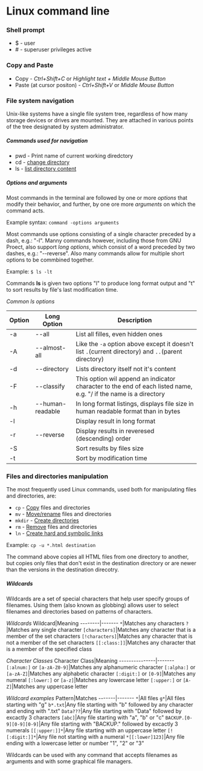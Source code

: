 # Linux command line

### Shell prompt

* \$ - user
* \# - superuser privileges active

### Copy and Paste

* Copy - *Ctrl+Shift+C* or *Highlight text + Middle Mouse Button*
* Paste (at cursor positon) - *Ctrl+Shift+V* or *Middle Mouse Button*

### File system navigation

Unix-like systems have a single file system tree, regardless of how many storage devices or drives are mounted. They are attached in various points of the tree designated by system administrator.

##### Commands used for navigation

* pwd - Print name of current working diredctory
* cd - [change directory][cd]
* ls - [list directory content][ls]

##### Options and arguments

Most commands in the terminal are followed by one or more *options* that modify their behavior, and further, by one ore more *arguments* on which the command acts.

Example syntax:
`command -options arguments`

Most commands use options consisting of a single character preceded by a dash, e.g.: "-l". Manny commands however, including those from GNU Proect, also support *long options*, which consist of a word preceded by two dashes, e.g.: "--reverse". Also many commands allow for multiple short options to be commbined together.

Example:
`$ ls -lt`

Commands **ls** is given two options "l" to produce long format output and "t" to sort results by file's last modification time.

*Common ls options*

|**Option**|**Long Option**|**Description**|
-----------|---------------|----------------
| -a | --all | List all filles, even hidden ones |
| -A | --almost-all | Like the `-a` option above except it doesn't list `.`(current directory) and `..`(parent directory) |
| -d | --directory | Lists directory itself not it's content |
| -F | --classify | This option wil append an indicator character to the end of each listed name, e.g. "\/ if the name is a directory |
| -h | --human-readable | In long format listings, displays file size in human readable format than in bytes |
| -l | | Display result in long format |
| -r | --reverse | Display results in reveresed (descending) order |
| -S | | Sort results by files size |
| -t | | Sort by modification time | 

### Files and directories manipulation

The most frequently used Linux commands, used both for manipulating files and directories, are:

* `cp` - [Copy][cp] files and directories
* `mv` - [Move/rename][mv] files and directories
* `mkdir` - [Create directories][mkdir]
* `rm` - [Remove][rm] files and directories
* `ln` - [Create hard and symbolic links][ln]

Example:
`cp -u *.html destination`

The command above copies all HTML files from one directory to another, but copies only files that don't exist in the destination directory or are newer than the versions in the destination direcotry.

##### Wildcards

Wildcards are a set of special characters that help user specify groups of filenames. Using them (also known as globbing) allows user to select filenames and directories based on patterns of characters.

*Wildcards*
Wildcard|Meaning
--------|-------
`*`|Matches any characters
`?`|Matches any single character
`[characters]`|Matches any character that is a member of the set characters
`[!characters]`|Matches any character that is not a member of the set characters
`[[:class:]]`|Matches any character that is a member of the specified class

*Character Classes*
Character Class|Meaning
---------------|-------
`[:alnum:]` or `[a-zA-Z0-9]`|Matches any alphanumeric character
`[:alpha:]` or `[a-zA-Z]`|Matches any alphabetic character
`[:digit:]` or `[0-9]`|Matches any numeral
`[:lower:]` or `[a-z]`|Matches any lowercase letter
`[:upper:]` or `[A-Z]`|Matches any uppercase letter

*Wildcard examples*
Pattern|Matches
-------|-------
`*`|All files
`g*`|All files starting with "g"
`b*.txt`|Any file starting with "b" followed by any character and ending with ".txt"
`Data???`|Any file starting with "Data" followed by excactly 3 characters
`[abc]`|Any file starting with "a", "b" or "c"
`BACKUP.[0-9][0-9][0-9]`|Any file starting with "BACKUP." followed by excactly 3 numerals
`[[:upper:]]*`|Any file starting with an uppercase letter
`[![:digit:]]*`|Any file not starting with a numeral
`*[[:lower]123]`|Any file ending with a lowercase letter or number "1", "2" or "3"

Wildcards can be used with any command that accepts filenames as arguments and with some graphical file managers.






[cd]: ./CD/CD.md
[ls]: ./LS.md
[mkdir]: ./File_dir_manipulation/MKDIR.md
[cp]: ./File_dir_manipulation/CP.md
[mv]: ./File_dir_manipulation/MV.md
[rm]: ./File_dir_manipulation/RM.md
[ln]: ./File_dir_manipulation/LINKS.md
